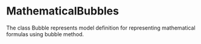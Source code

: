 # MathematicalBubbles

The class Bubble represents model definition for representing mathematical formulas using bubble method. 
